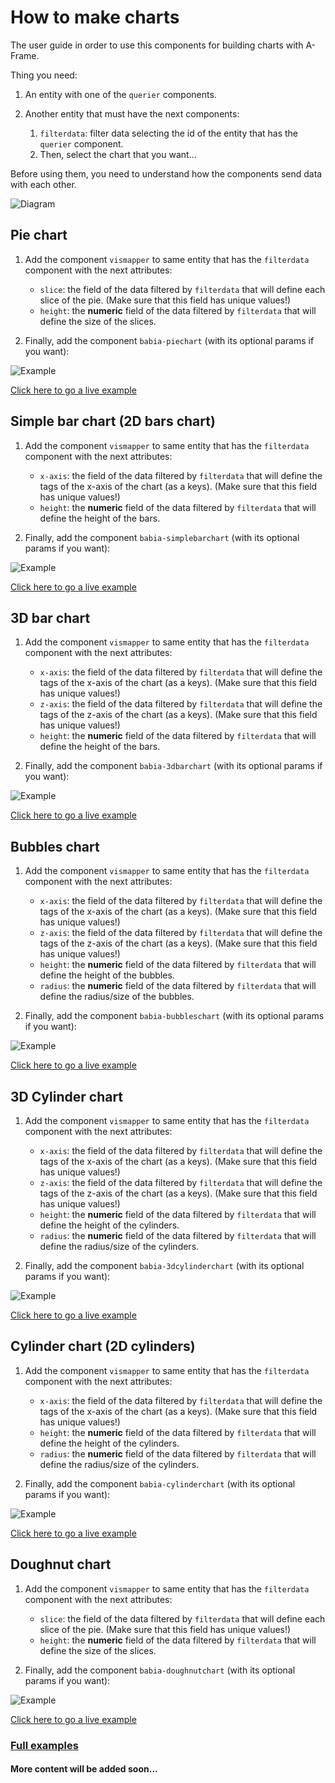 # How to make charts

The user guide in order to use this components for building charts with A-Frame.

Thing you need:

1. An entity with one of the `querier` components.
2. Another entity that must have the next components:
    
    1. `filterdata`: filter data selecting the id of the entity that has the `querier` component.
    2. Then, select the chart that you want...

Before using them, you need to understand how the components send data with each other.

![Diagram](https://imgur.com/QoQKvm1.png)


## Pie chart

1. Add the component `vismapper` to same entity that has the `filterdata` component with the next attributes:
    - `slice`: the field of the data filtered by `filterdata` that will define each slice of the pie. (Make sure that this field has unique values!)
    - `height`: the **numeric** field of the data filtered by `filterdata` that will define the size of the slices.

2. Finally, add the component `babia-piechart` (with its optional params if you want):

![Example](https://i.imgur.com/pB327Pn.png)

[Click here to go a live example](https://babiaxr.gitlab.io/aframe-babia-components/examples/charts_querier/pie_chart_querier/)

## Simple bar chart (2D bars chart)

1. Add the component `vismapper` to same entity that has the `filterdata` component with the next attributes:
    - `x-axis`: the field of the data filtered by `filterdata` that will define the tags of the x-axis of the chart (as a keys). (Make sure that this field has unique values!)
    - `height`: the **numeric** field of the data filtered by `filterdata` that will define the height of the bars.

2. Finally, add the component `babia-simplebarchart` (with its optional params if you want):

![Example](https://i.imgur.com/RZBaaPg.png)



[Click here to go a live example](https://babiaxr.gitlab.io/aframe-babia-components/examples/charts_querier/simplebar_chart_querier/)


## 3D bar chart

1. Add the component `vismapper` to same entity that has the `filterdata` component with the next attributes:
    - `x-axis`: the field of the data filtered by `filterdata` that will define the tags of the x-axis of the chart (as a keys). (Make sure that this field has unique values!)
    - `z-axis`: the field of the data filtered by `filterdata` that will define the tags of the z-axis of the chart (as a keys). (Make sure that this field has unique values!)
    - `height`: the **numeric** field of the data filtered by `filterdata` that will define the height of the bars.

2. Finally, add the component `babia-3dbarchart` (with its optional params if you want):

![Example](https://i.imgur.com/Kolrz1I.png)



[Click here to go a live example](https://babiaxr.gitlab.io/aframe-babia-components/examples/charts_querier/3dbars_chart_querier/)


## Bubbles chart

1. Add the component `vismapper` to same entity that has the `filterdata` component with the next attributes:
    - `x-axis`: the field of the data filtered by `filterdata` that will define the tags of the x-axis of the chart (as a keys). (Make sure that this field has unique values!)
    - `z-axis`: the field of the data filtered by `filterdata` that will define the tags of the z-axis of the chart (as a keys). (Make sure that this field has unique values!)
    - `height`: the **numeric** field of the data filtered by `filterdata` that will define the height of the bubbles.
    - `radius`: the **numeric** field of the data filtered by `filterdata` that will define the radius/size of the bubbles.

2. Finally, add the component `babia-bubbleschart` (with its optional params if you want):

![Example](https://i.imgur.com/5cw40tj.png)


[Click here to go a live example](https://babiaxr.gitlab.io/aframe-babia-components/examples/charts_querier/bubbles_chart_querier/)


## 3D Cylinder chart

1. Add the component `vismapper` to same entity that has the `filterdata` component with the next attributes:
    - `x-axis`: the field of the data filtered by `filterdata` that will define the tags of the x-axis of the chart (as a keys). (Make sure that this field has unique values!)
    - `z-axis`: the field of the data filtered by `filterdata` that will define the tags of the z-axis of the chart (as a keys). (Make sure that this field has unique values!)
    - `height`: the **numeric** field of the data filtered by `filterdata` that will define the height of the cylinders.
    - `radius`: the **numeric** field of the data filtered by `filterdata` that will define the radius/size of the cylinders.

2. Finally, add the component `babia-3dcylinderchart` (with its optional params if you want):

![Example](https://i.imgur.com/2OAOBhW.png)


[Click here to go a live example](https://babiaxr.gitlab.io/aframe-babia-components/examples/charts_querier/3dcylinder_chart_querier/)


## Cylinder chart (2D cylinders)

1. Add the component `vismapper` to same entity that has the `filterdata` component with the next attributes:
    - `x-axis`: the field of the data filtered by `filterdata` that will define the tags of the x-axis of the chart (as a keys). (Make sure that this field has unique values!)
    - `height`: the **numeric** field of the data filtered by `filterdata` that will define the height of the cylinders.
    - `radius`: the **numeric** field of the data filtered by `filterdata` that will define the radius/size of the cylinders.

2. Finally, add the component `babia-cylinderchart` (with its optional params if you want):

![Example](https://i.imgur.com/frDHfoB.png)


[Click here to go a live example](https://babiaxr.gitlab.io/aframe-babia-components/examples/charts_querier/cylinder_chart_querier/)

## Doughnut chart

1. Add the component `vismapper` to same entity that has the `filterdata` component with the next attributes:
    - `slice`: the field of the data filtered by `filterdata` that will define each slice of the pie. (Make sure that this field has unique values!)
    - `height`: the **numeric** field of the data filtered by `filterdata` that will define the size of the slices.

2. Finally, add the component `babia-doughnutchart` (with its optional params if you want):

![Example](https://i.imgur.com/LtWp1Bn.png)

[Click here to go a live example](https://babiaxr.gitlab.io/aframe-babia-components/examples/charts_querier/doughnut_chart_querier/)


### [Full examples](https://babiaxr.gitlab.io/aframe-babia-components)
#### More content will be added soon... 